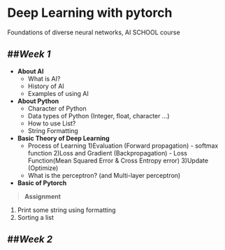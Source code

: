 # Deep Learning with pytorch

Foundations of diverse neural networks, AI SCHOOL course 

##*Week 1*
--- 
- **About AI** 
    - What is AI?
    - History of AI 
    - Examples of using AI 
- **About Python** 
    - Character of Python 
    - Data types of Python (Integer, float, character ...)
    - How to use List? 
    - String Formatting 
- **Basic Theory of Deep Learning** 
    - Process of Learning 
        1)Evaluation (Forward propagation)
            - softmax function 
        2)Loss and Gradient (Backpropagation)
            - Loss Function(Mean Squared Error & Cross Entropy error)
        3)Update (Optimize)
    - What is the perceptron? (and Multi-layer perceptron) 
- **Basic of Pytorch**
>**Assignment**
1) Print some string using formatting 
2) Sorting a list  


##*Week 2* 
---
